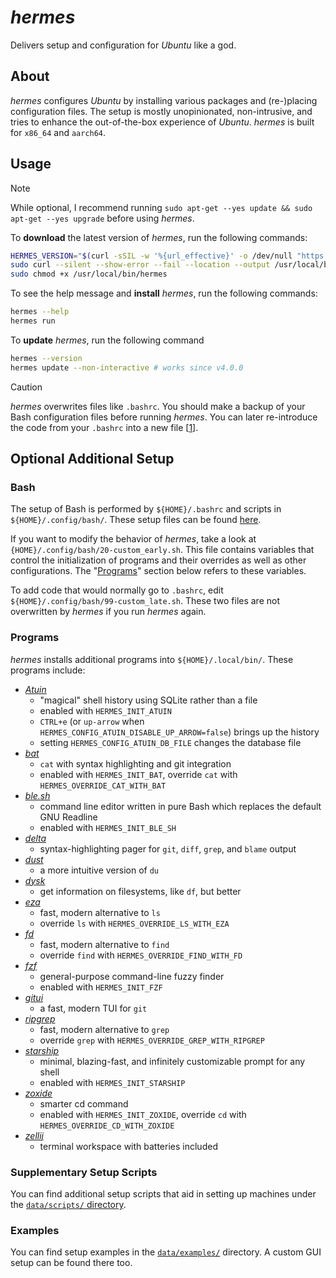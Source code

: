 # _hermes_

Delivers setup and configuration for _Ubuntu_ like a god.

## About

_hermes_ configures _Ubuntu_ by installing various packages and (re-)placing configuration files. The setup is mostly unopinionated, non-intrusive, and tries to enhance the out-of-the-box experience of _Ubuntu_. _hermes_ is built for `x86_64` and `aarch64`.

## Usage

> [!NOTE]
>
> While optional, I recommend running `sudo apt-get --yes update && sudo apt-get --yes upgrade` before using _hermes_.

To **download** the latest version of _hermes_, run the following commands:

```bash
HERMES_VERSION="$(curl -sSIL -w '%{url_effective}' -o /dev/null "https://github.com/georglauterbach/hermes/releases/latest" | sed 's|.*/||')"
sudo curl --silent --show-error --fail --location --output /usr/local/bin/hermes "https://github.com/georglauterbach/hermes/releases/download/${HERMES_VERSION}/hermes-${HERMES_VERSION}-$(uname -m)-unknown-linux-musl"
sudo chmod +x /usr/local/bin/hermes
```

To see the help message and **install** _hermes_, run the following commands:

```bash
hermes --help
hermes run
```

To **update** _hermes_, run the following command

```bash
hermes --version
hermes update --non-interactive # works since v4.0.0
```

> [!CAUTION]
>
> _hermes_ overwrites files like `.bashrc`. You should make a backup of your Bash configuration files before running _hermes_. You can later re-introduce the code from your `.bashrc` into a new file \[[1](#bash)\].

## Optional Additional Setup

### Bash

The setup of Bash is performed by `${HOME}/.bashrc` and scripts in `${HOME}/.config/bash/`. These setup files can be found [here](data/core/home/.config/bash/).

If you want to modify the behavior of _hermes_, take a look at `{HOME}/.config/bash/20-custom_early.sh`. This file contains variables that control the initialization of programs and their overrides as well as other configurations. The "[Programs](#programs)" section below refers to these variables.

To add code that would normally go to `.bashrc`, edit `${HOME}/.config/bash/99-custom_late.sh`. These two files are not overwritten by _hermes_ if you run _hermes_ again.

### Programs

_hermes_ installs additional programs into `${HOME}/.local/bin/`. These programs include:

- [_Atuin_](https://github.com/atuinsh/atuin)
  - "magical" shell history using SQLite rather than a file
  - enabled with `HERMES_INIT_ATUIN`
  - `CTRL+e` (or `up-arrow` when `HERMES_CONFIG_ATUIN_DISABLE_UP_ARROW=false`) brings up the history
  - setting `HERMES_CONFIG_ATUIN_DB_FILE` changes the database file
- [_bat_](https://github.com/sharkdp/bat)
  - `cat` with syntax highlighting and git integration
  - enabled with `HERMES_INIT_BAT`, override `cat` with `HERMES_OVERRIDE_CAT_WITH_BAT`
- [_ble.sh_](https://github.com/akinomyoga/ble.sh)
  - command line editor written in pure Bash which replaces the default GNU Readline
  - enabled with `HERMES_INIT_BLE_SH`
- [_delta_](https://github.com/dandavison/delta)
  - syntax-highlighting pager for `git`, `diff`, `grep`, and `blame` output
- [_dust_](https://github.com/bootandy/dust)
  - a more intuitive version of `du`
- [_dysk_](https://github.com/Canop/dysk)
  - get information on filesystems, like `df`, but better
- [_eza_](https://github.com/eza-community/eza)
  - fast, modern alternative to `ls`
  - override `ls` with `HERMES_OVERRIDE_LS_WITH_EZA`
- [_fd_](https://github.com/sharkdp/fd)
  - fast, modern alternative to `find`
  - override `find` with `HERMES_OVERRIDE_FIND_WITH_FD`
- [_fzf_](https://github.com/junegunn/fzf)
  - general-purpose command-line fuzzy finder
  - enabled with `HERMES_INIT_FZF`
- [_gitui_](https://github.com/extrawurst/gitui)
  - a fast, modern TUI for `git`
- [_ripgrep_](https://github.com/BurntSushi/ripgrep)
  - fast, modern alternative to `grep`
  - override `grep` with `HERMES_OVERRIDE_GREP_WITH_RIPGREP`
- [_starship_](https://github.com/starship/starship)
  - minimal, blazing-fast, and infinitely customizable prompt for any shell
  - enabled with `HERMES_INIT_STARSHIP`
- [_zoxide_](https://github.com/ajeetdsouza/zoxide)
  - smarter cd command
  - enabled with `HERMES_INIT_ZOXIDE`, override `cd` with `HERMES_OVERRIDE_CD_WITH_ZOXIDE`
- [_zellij_](https://github.com/zellij-org/zellij)
  - terminal workspace with batteries included

### Supplementary Setup Scripts

You can find additional setup scripts that aid in setting up machines under the [`data/scripts/` directory](./data/scripts/).

### Examples

You can find setup examples in the [`data/examples/`](./data/examples/) directory. A custom GUI setup can be found there too.
